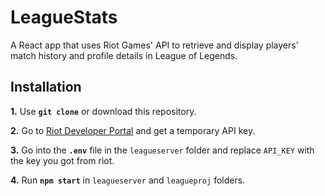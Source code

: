 # LeagueStats

A React app that uses Riot Games' API to retrieve and display players' match history and profile details in League of Legends.

## Installation

**1.** Use **`git clone`** or download this repository.

**2.** Go to [Riot Developer Portal](https://developer.riotgames.com) and get a temporary API key.

**3.** Go into the **`.env`** file in the `leagueserver` folder and replace `API_KEY` with the key you got from riot.

**4.** Run **`npm start`** in `leagueserver` and `leagueproj` folders.

